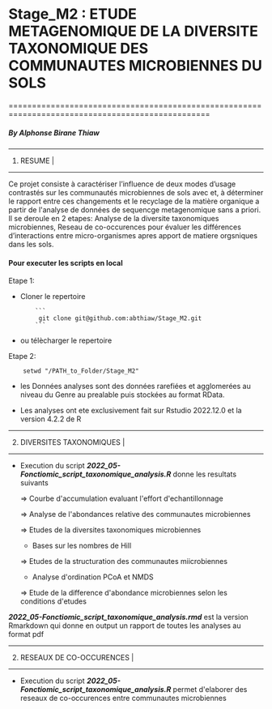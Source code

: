 # Stage_M2 : ETUDE METAGENOMIQUE DE LA DIVERSITE TAXONOMIQUE DES COMMUNAUTES MICROBIENNES DU SOLS
=================================================================================================

##### By Alphonse Birane Thiaw




------------
 1) RESUME |
------------

Ce projet consiste à caractériser l’influence de deux modes d’usage contrastés sur les communautés microbiennes de sols avec et, à déterminer le
rapport entre ces changements et le recyclage de la matière organique a partir de l'analyse de données de sequencge metagenomique sans a priori.
Il se deroule en 2 etapes: Analyse de la diversite taxonomiques microbiennes, Reseau de co-occurences pour évaluer les différences d’interactions entre
micro-organismes apres apport de matiere orgsniques dans les sols.

#### Pour executer les scripts en local 

Etape 1:
- Cloner le repertoire 
    
          ```
           git clone git@github.com:abthiaw/Stage_M2.git
          ```
- ou télècharger le repertoire
 
 Etape 2: 
 
        setwd "/PATH_to_Folder/Stage_M2"

- les Données analyses sont des données rarefiées et agglomerées au niveau du Genre au prealable puis stockées au format RData.

- Les analyses ont ete exclusivement fait sur Rstudio 2022.12.0 et la version 4.2.2 de R

----------------------------
2) DIVERSITES TAXONOMIQUES |
----------------------------

 - Execution du script ***2022_05-Fonctiomic_script_taxonomique_analysis.R*** donne les resultats suivants
 
     => Courbe d'accumulation evaluant l'effort d'echantillonnage
     
     => Analyse de l'abondances relative des communautes microbiennes
     
     => Etudes de la diversites taxonomiques microbiennes
     
     - Bases sur les nombres de Hill
         
     => Etudes de la structuration des communautes miicrobiennes
     
      - Analyse d'ordination PCoA et NMDS
         
     => Etude de la difference d'abondance microbiennes selon les conditions d'etudes
  
 ***2022_05-Fonctiomic_script_taxonomique_analysis.rmd*** est la version Rmarkdown qui donne en output un rapport de toutes les analyses au format pdf
     
         

------------------------------
2) RESEAUX DE CO-OCCURENCES  |
------------------------------

- Execution du script ***2022_05-Fonctiomic_script_taxonomique_analysis.R*** permet d'elaborer des reseaux de co-occurences entre communautes microbiennes



